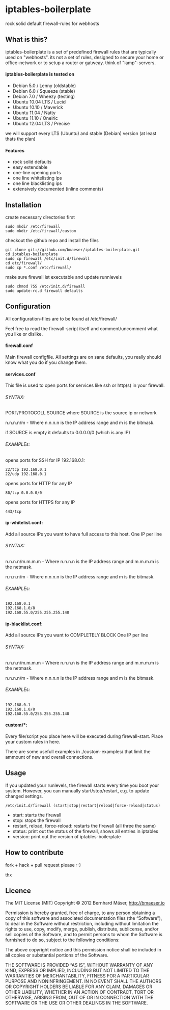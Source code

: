 # iptables-boilerplate
rock solid default firewall-rules for webhosts

## What is this?
iptables-boilerplate is a set of predefined firewall rules that are typically used on "webhosts".
its not a set of rules, designed to secure your home or office-network or to setup a router or gatweay.
think of "lamp"-servers.

#### iptables-boilerplate is tested on
* Debian 5.0 / Lenny (oldstable)
* Debian 6.0 / Squeeze (stable)
* Debian 7.0 / Wheezy (testing)
* Ubuntu 10.04 LTS / Lucid
* Ubuntu 10.10 / Maverick
* Ubuntu 11.04 / Natty
* Ubuntu 11.10 / Oneiric
* Ubuntu 12.04 LTS / Precise

we will support every LTS (Ubuntu) and stable (Debian) version (at least thats the plan)

#### Features
* rock solid defaults
* easy extendable
* one-line opening ports
* one line whitelisting ips
* one line blacklisting ips
* extensively documented (inline comments)

## Installation

create necessary directories first
    
    sudo mkdir /etc/firewall
    sudo mkdir /etc/firewall/custom

checkout the github repo and install the files

    git clone git://github.com/bmaeser/iptables-boilerplate.git
    cd iptables-boilerplate
    sudo cp firewall /etc/init.d/firewall
    cd etc/firewall/
    sudo cp *.conf /etc/firewall/
    
make sure firewall ist executable and update runnlevels

    sudo chmod 755 /etc/init.d/firewall
    sudo update-rc.d firewall defaults
    
## Configuration

All configuration-files are to be found at /etc/firewall/

Feel free to read the firewall-script itself and comment/uncomment what you like or dislike.

#### firewall.conf
Main firewall configfile. All settings are on sane defaults, you really should know what you do
if you change them.

#### services.conf
This file is used to open ports for services like ssh or http(s) in your firewall.

###### SYNTAX:

PORT/PROTOCOLL SOURCE
where SOURCE is the source ip or network

n.n.n.n/m - Where n.n.n.n is the IP address range and m is the bitmask.

if SOURCE is empty it defaults to 0.0.0.0/0 (which is any IP)

###### EXAMPLEs:

opens ports for SSH for IP 192.168.0.1:

    22/tcp 192.168.0.1
    22/udp 192.168.0.1

opens ports for HTTP for any IP

    80/tcp 0.0.0.0/0

opens ports for HTTPS for any IP

    443/tcp

#### ip-whitelist.conf:
Add all source IPs you want to have full access to this host.
One IP per line

###### SYNTAX:

n.n.n.n/m.m.m.m  - Where n.n.n.n is the IP address range and m.m.m.m is the netmask.

n.n.n.n/m - Where n.n.n.n is the IP address range and m is the bitmask.

###### EXAMPLEs:

    192.168.0.1
    192.168.1.0/8
    192.168.55.0/255.255.255.148
    
#### ip-blacklist.conf:
Add all source IPs you want to COMPLETELY BLOCK
One IP per line

###### SYNTAX:

n.n.n.n/m.m.m.m  - Where n.n.n.n is the IP address range and m.m.m.m is the netmask.

n.n.n.n/m - Where n.n.n.n is the IP address range and m is the bitmask.

###### EXAMPLEs:

    192.168.0.1
    192.168.1.0/8
    192.168.55.0/255.255.255.148
    
#### custom/*:
Every file/script you place here will be executed during firewall-start.
Place your custom rules in here.

There are some usefull examples in ./custom-examples/ that limit the ammount of new and overall connections.

## Usage
If you updated your runlevels, the firewall starts every time you boot your system.
However, you can manually start/stop/restart, e.g. to update changed settings.

    /etc/init.d/firewall (start|stop|restart|reload|force-reload|status)

* start: starts the firewall
* stop: stops the firewall
* restart, reload, force-reload: restarts the firewall (all three the same)
* status: print out the status of the firewall, shows all entries in iptables
* version: print out the version of iptables-boilerplate

## How to contribute
fork + hack + pull request please :-)

thx


## Licence
The MIT License (MIT)
Copyright © 2012 Bernhard Mäser, http://bmaeser.io

Permission is hereby granted, free of charge, to any person obtaining a copy
of this software and associated documentation files (the “Software”), to deal
in the Software without restriction, including without limitation the rights
to use, copy, modify, merge, publish, distribute, sublicense, and/or sell
copies of the Software, and to permit persons to whom the Software is
furnished to do so, subject to the following conditions:

The above copyright notice and this permission notice shall be included in
all copies or substantial portions of the Software.

THE SOFTWARE IS PROVIDED “AS IS”, WITHOUT WARRANTY OF ANY KIND, EXPRESS OR
IMPLIED, INCLUDING BUT NOT LIMITED TO THE WARRANTIES OF MERCHANTABILITY,
FITNESS FOR A PARTICULAR PURPOSE AND NONINFRINGEMENT. IN NO EVENT SHALL THE
AUTHORS OR COPYRIGHT HOLDERS BE LIABLE FOR ANY CLAIM, DAMAGES OR OTHER
LIABILITY, WHETHER IN AN ACTION OF CONTRACT, TORT OR OTHERWISE, ARISING FROM,
OUT OF OR IN CONNECTION WITH THE SOFTWARE OR THE USE OR OTHER DEALINGS IN
THE SOFTWARE.